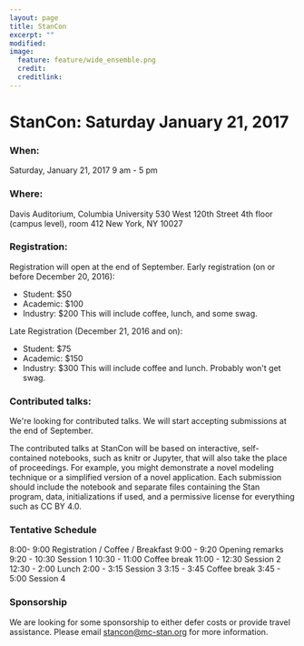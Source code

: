 ```yaml
---
layout: page
title: StanCon
excerpt: ""
modified:
image:
  feature: feature/wide_ensemble.png
  credit:
  creditlink:
---
```


# **StanCon: Saturday January 21, 2017**

### When:

Saturday, January 21, 2017
9 am - 5 pm

### Where:

Davis Auditorium, Columbia University
530 West 120th Street
4th floor (campus level), room 412
New York, NY 10027

### Registration: 
Registration will open at the end of September.
Early registration (on or before December 20, 2016):
- Student: $50
- Academic: $100
- Industry: $200
This will include coffee, lunch, and some swag.

Late Registration (December 21, 2016 and on):
- Student: $75
- Academic: $150
- Industry: $300
This will include coffee and lunch. Probably won't get swag.

### Contributed talks:
We're looking for contributed talks. We will start accepting submissions at the end of September.

The contributed talks at StanCon will be based on interactive, self-contained notebooks, such as knitr or Jupyter, that will also take the place of proceedings.  For example, you might demonstrate a novel modeling technique or a simplified version of a novel application. Each submission should include the notebook and separate files containing the Stan program, data, initializations if used, and a permissive license for everything such as CC BY 4.0.

### Tentative Schedule
8:00- 9:00 Registration / Coffee / Breakfast
9:00 - 9:20 Opening remarks
9:20 - 10:30 Session 1
10:30 - 11:00 Coffee break
11:00 - 12:30 Session 2
12:30 - 2:00 Lunch
2:00 - 3:15 Session 3
3:15 - 3:45 Coffee break
3:45 - 5:00 Session 4

### Sponsorship
We are looking for some sponsorship to either defer costs or provide travel assistance. Please email stancon@mc-stan.org for more information.

